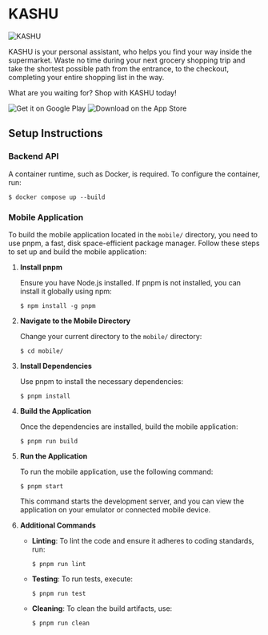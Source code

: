 # KASHU

![KASHU](https://cdn.discordapp.com/attachments/1254478023198118020/1255516152130437172/63f726252796e35f.png?ex=667ebb89&is=667d6a09&hm=784ed99e79b650f8d52d4a9baabe0a006c4d2429d939beccc84beacad1ada6be&)

KASHU is your personal assistant, who helps you find your way inside the supermarket. Waste no time during your next grocery shopping trip and take the shortest possible path from the entrance, to the checkout, completing your entire shopping list in the way.

What are you waiting for? Shop with KASHU today!

![Get it on Google Play](https://i.imgur.com/UYXKgHw.png) ![Download on the App Store](https://developer.apple.com/assets/elements/badges/download-on-the-app-store.svg)

## Setup Instructions

### Backend API

A container runtime, such as Docker, is required. To configure the container, run:

```console
$ docker compose up --build
```

### Mobile Application

To build the mobile application located in the `mobile/` directory, you need to use pnpm, a fast, disk space-efficient package manager. Follow these steps to set up and build the mobile application:

1. **Install pnpm**

   Ensure you have Node.js installed. If pnpm is not installed, you can install it globally using npm:

   ```console
   $ npm install -g pnpm
   ```

2. **Navigate to the Mobile Directory**

   Change your current directory to the `mobile/` directory:

   ```console
   $ cd mobile/
   ```

3. **Install Dependencies**

   Use pnpm to install the necessary dependencies:

   ```console
   $ pnpm install
   ```

4. **Build the Application**

   Once the dependencies are installed, build the mobile application:

   ```console
   $ pnpm run build
   ```

5. **Run the Application**

   To run the mobile application, use the following command:

   ```console
   $ pnpm start
   ```

   This command starts the development server, and you can view the application on your emulator or connected mobile device.

6. **Additional Commands**

   - **Linting**: To lint the code and ensure it adheres to coding standards, run:

     ```console
     $ pnpm run lint
     ```

   - **Testing**: To run tests, execute:

     ```console
     $ pnpm run test
     ```

   - **Cleaning**: To clean the build artifacts, use:

     ```console
     $ pnpm run clean
     ```

